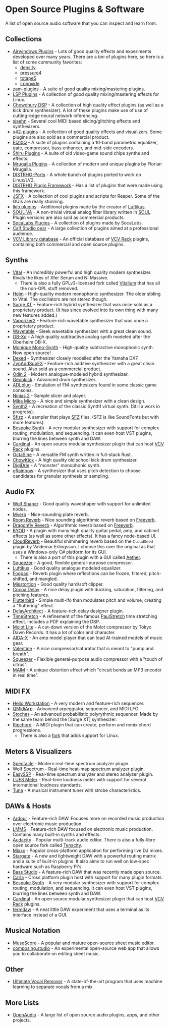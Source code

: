 # Open Source Plugins & Software
A list of open source audio software that you can inspect and learn from.

## Collections
- [Airwindows Plugins](https://github.com/airwindows/airwindows/tree/master/plugins) - Lots of good quality effects and experiments developed over many years.
  There are a *ton* of plugins here, so here is a list of some community favorites:
  - [density](https://github.com/airwindows/airwindows/tree/master/plugins/LinuxVST/src/Density)
  - [pressure4](https://github.com/airwindows/airwindows/tree/master/plugins/LinuxVST/src/Pressure4)
  - [totape5](https://github.com/airwindows/airwindows/tree/master/plugins/LinuxVST/src/ToTape5)
  - [ironoxide](https://github.com/airwindows/airwindows/tree/master/plugins/LinuxVST/src/IronOxide5)
- [zam-plugins](https://github.com/zamaudio/zam-plugins) - A suite of good quality mixing/mastering plugins.
- [LSP Plugins](https://github.com/sadko4u/lsp-plugins) - A collection of good quality mixing/mastering effects for Linux.
- [Chowdhury DSP](https://github.com/Chowdhury-DSP) - A collection of high quality effect plugins (as well as a kick drum synthesizer). A lot of these plugins make use of use of cutting-edge neural network inferencing.
- [sjaehn](https://github.com/sjaehn?tab=repositories) - Several cool MIDI based slicing/glitching effects and synthesizers.
- [x42-plugins](https://github.com/x42/x42-plugins) - A collection of good quality effects and visualizers. Some plugins are also sold as a commercial product.
- [EQ10Q](http://eq10q.sourceforge.net/) - A suite of plugins containing a 10-band parametric equalizer, gate, compressor, bass enhancer, and mid-side encoders.
- [Shiru Plugins](https://github.com/linuxmao-org/shiru-plugins) - A suite of old video-game sound chips synths and effects.
- [Mrugalla Plugins](https://github.com/Mrugalla) - A collection of modern and unique plugins by Florian Mrugalla.
- [DISTRHO-Ports](https://github.com/DISTRHO/DISTRHO-Ports) - A whole bunch of plugins ported to work on Linux/LV2.
- [DISTRHO Plugin Framework](https://github.com/DISTRHO/DPF) - Has a list of plugins that were made using this framework.
- [JSFX](https://github.com/JoepVanlier/JSFX) - A collection of cool plugins and scripts for Reaper. Some of the GUIs are really stunning.
- [lkjb plugins](https://github.com/lkjbdsp/lkjb-plugins) - Additional plugins made by the creator of [Luftikus].
- [SOUL-VA](https://github.com/thezhe/SOUL-VA) - A non-trivial virtual analog filter library written in [SOUL](https://github.com/soul-lang/SOUL). Plugin versions are also sold as commercial products.
- [SocaLabs Plugins](https://github.com/FigBug/SocaLabs) - A collection of plugins made by SocaLabs.
- [Calf Studio gear](https://github.com/calf-studio-gear/calf) - A large collection of plugins aimed at a professional audience.
- [VCV Library database](https://github.com/VCVRack/library) - An official database of [VCV Rack] plugins, containing both commercial and open source plugins.

## Synths
- [Vital](https://github.com/mtytel/vital) - An incredibly powerful and high quality modern synthesizer. Rivals the likes of Xfer Serum and NI Massive.
  - There is also a fully GPLv3-licensed fork called [Vitalium](https://github.com/DISTRHO/DISTRHO-Ports/tree/master/ports-juce6/vitalium) that has all the non-GPL stuff removed.
- [Helm](https://github.com/mtytel/helm) - High-quality modern monophonic synthesizer. The older sibling to Vital. The oscillators are not stereo though.
- [Surge XT](https://github.com/surge-synthesizer/surge) - Feature-rich hybrid synthesizer that was once sold as a proprietary product. (It has since evolved into its own thing with many new features added.)
- [Vaporizer2](https://github.com/VASTDynamics/Vaporizer2) - Feature-rich wavetable synthesizer that was once a proprietary product.
- [Wavetable](https://github.com/FigBug/Wavetable) - Sleek wavetable synthesizer with a great clean sound.
- [OB-Xd](https://github.com/reales/OB-Xd) - A high quality subtractive analog synth modeled after the Oberheim OB-X.
- [Monique Mono-Synth](https://github.com/surge-synthesizer/monique-monosynth) - High-quality subtractive monophonic synth. Now open source!
- [Dexed](https://github.com/asb2m10/dexed) - Synthesizer closely modelled after the Yamaha DX7.
- [ZynAddSubFX](https://github.com/zynaddsubfx/zynaddsubfx) - Feature-rich additive synthesizer with a great clean sound. Also sold as a commercial product.
- [Odin 2](https://github.com/TheWaveWarden/odin2) - Modern analogue-modeled hybrid synthesizer.
- [Geonkick](https://github.com/iurie-sw/geonkick) - Advanced drum synthesizer.
- [ADLplug](https://github.com/jpcima/ADLplug) - Emulation of FM-synthesizers found in some classic game consoles.
- [Ninjas 2](https://github.com/clearly-broken-software/ninjas2) - Sample slicer and player.
- [Mika Micro](https://github.com/tesselode/mika-micro) - A nice and simple synthesizer with a clean design.
- [Synth2](https://github.com/klknn/synth2) - A recreation of the classic Synth1 virtual synth. (Still a work in progress).
- [Sfizz](https://github.com/sfztools/sfizz) - A sampler that plays [SFZ](https://sfzformat.com/) files. (SFZ is like SoundFonts but with more features).
- [Bespoke Synth] - A very modular synthesizer with support for complex routing, modulation, and sequencing. It can even host VST plugins, blurring the lines between synth and DAW.
- [Cardinal] - An open source modular synthesizer plugin that can host [VCV Rack] plugins.
- [OctaSine](https://github.com/greatest-ape/OctaSine) - A versatile FM synth written in full-stack Rust.
- [ChowKick](https://github.com/Chowdhury-DSP/ChowKick) - A high quality old school kick drum synthesizer.
- [DigiDrie](https://github.com/magnetophon/DigiDrie) - A "monster" monophonic synth.
- [gRainbow](https://github.com/StrangeLoopsAudio/gRainbow) - A synthesizer that uses pitch detection to choose candidates for granular synthesis or sampling.

## Audio FX
- [Wolf Shaper](https://github.com/pdesaulniers/wolf-shaper) - Good quality waveshaper with support for unlimited nodes.
- [Mverb](https://github.com/DISTRHO/MVerb) - Nice-sounding plate reverb.
- [Room Reverb](https://github.com/cvde/RoomReverb) - Nice sounding algorithmic reverb based on [Freeverb].
- [Dragonfly Reverb](https://github.com/michaelwillis/dragonfly-reverb) - Algorithmic reverb based on [Freeverb].
- [BYOD](https://github.com/Chowdhury-DSP/BYOD) - A plugin with many high quality guitar pedal, amp, and cabinet effects (as well as some other effects). It has a fancy node-based UI.
- [CloudReverb](https://github.com/xunil-cloud/CloudReverb) - Beautiful shimmering reverb based on the `CloudSeed` plugin by Valdemar Erlingsson. I choose this over the original as that uses a Windows-only C# platform for its GUI.
  - There is also a port of this plugin with a GUI called [Aether](https://github.com/Dougal-s/Aether).
- [Squeezer](https://github.com/mzuther/Squeezer) - A good, flexible general-purpose compressor.
- [Luftikus] - Good quality analogue modeled equalizer.
- [Fogpad](https://github.com/linuxmao-org/fogpad-port) - Reverb plugin where reflections can be frozen, filtered, pitch-shifted, and mangled.
- [Misstortion](https://github.com/nimbletools/misstortion1) - Good quality hard/soft clipper.
- [Cocoa Delay](https://github.com/tesselode/cocoa-delay) - A nice delay plugin with ducking, saturation, filtering, and pitching features.
- [Flutterbird](https://github.com/tesselode/flutterbird) - Simple multi-lfo than modulates pitch and volume, creating a "fluttering" effect.
- [DelayArchitect](https://github.com/jpcima/DelayArchitect) - A feature-rich delay designer plugin.
- [TimeStretch](https://github.com/spluta/TimeStretch) - A refinement of the famous [PaulStretch](http://hypermammut.sourceforge.net/paulstretch) time stretching effect. Includes a PDF explaining the DSP.
- [Molot Lite](https://github.com/magnetophon/molot-lite) - A cut-down version of the Molot compressor by Tokyo Dawn Records. It has a lot of color and character.
- [AIDA-X](https://github.com/AidaDSP/AIDA-X) - An amp model player that can load AI-trained models of music gear.
- [Valentine](https://github.com/tote-bag-labs/valentine) - A nice compressor/saturator that is meant to "pump and breath".
- [Squeezer](https://github.com/mzuther/Squeezer) - Flexible general-purpose audio compressor with a "touch of citrus".
- [MAIM](https://github.com/ArdenButterfield/Maim) - A unique distortion effect which "circuit bends an MP3 encoder in real time".

## MIDI FX
- [Helio Workstation](https://github.com/helio-fm/helio-workstation) - A very modern and feature-rich sequencer.
- [QMidiArp](https://github.com/emuse/qmidiarp) - Advanced arpeggiator, sequencer, and MIDI LFO.
- [Stochas](https://github.com/surge-synthesizer/stochas) - An advanced probabilistic polyrythmic sequencer. Made by the same team behind the [Surge XT] synthesizer.
- [Ripchord](https://github.com/trackbout/ripchord) - A MIDI plugin that can create, perform and remix chord progressions.
  - There is also a [fork](https://github.com/prg318/ripchord) that adds support for Linux.

## Meters & Visualizers
- [Spectacle](https://github.com/jpcima/spectacle) - Modern real-time spectrum analyzer plugin.
- [Wolf Spectrum](https://github.com/pdesaulniers/wolf-spectrum) - Real-time heat-map spectrum analyzer plugin.
- [EasySSP](https://github.com/automatl/audio-dsp-multi-visualize/) - Real-time spectrum analyzer and stereo analyzer plugin.
- [LUFS Meter](https://github.com/klangfreund/LUFSMeter) - Real-time loudness meter with support for several international loudness standards.
- [Tuna](https://github.com/x42/tuna.lv2) - A musical instrument tuner with strobe characteristics.

## DAWs & Hosts
- [Ardour](https://ardour.org/) - Feature-rich DAW. Focuses more on recorded music production over electronic music production.
- [LMMS](https://github.com/LMMS/lmms) - Feature-rich DAW focused on electronic music production. Contains many built-in synths and effects.
- [Audacity](https://github.com/audacity/audacity) - Popular multi-track audio editor. There is also a fully-libre open source fork called [Tenacity](https://github.com/tenacityteam/tenacity).
- [Mixxx](https://github.com/mixxxdj/mixxx) - Popular cross-platform application for performing live DJ mixes.
- [Stargate](https://github.com/stargatedaw/stargate) - A new and lightweight DAW with a powerful routing matrix and a suite of built-in plugins. It also aims to run well on low-spec hardware such as Raspberry Pi's.
- [Bass Studio](https://github.com/nidefawl/bass-studio) - A feature-rich DAW that was recently made open source.
- [Carla](https://kx.studio/Applications:Carla) - Cross platform plugin host with support for many plugin formats.
- [Bespoke Synth] - A very modular synthesizer with support for complex routing, modulation, and sequencing. It can even host VST plugins, blurring the lines between synth and DAW.
- [Cardinal] - An open source modular synthesizer plugin that can host [VCV Rack] plugins.
- [termdaw](https://github.com/ocdy1001/termdaw) - A neat little DAW experiment that uses a terminal as its interface instead of a GUI.

## Musical Notation
- [MuseScore](https://musescore.org) - A popular and mature open-source sheet music editor.
- [composing.studio](https://github.com/ekzhang/composing.studio) - An experimental open-source web app that allows you to collaborate on editing sheet music.

## Other
- [Ultimate Vocal Remover](https://github.com/Anjok07/ultimatevocalremovergui) - A state-of-the-art program that uses machine learning to separate vocals from a mix.

## More Lists

- [OpenAudio](https://github.com/webprofusion/OpenAudio) - A large list of open source audio plugins, apps, and other projects.

[Luftikus]: https://github.com/lkjbdsp/lkjb-plugins/tree/master/Luftikus
[Bespoke Synth]: https://github.com/BespokeSynth/BespokeSynth
[Cardinal]: https://github.com/DISTRHO/Cardinal
[VCV Rack]: https://vcvrack.com/
[Freeverb]: https://ccrma.stanford.edu/~jos/pasp/Freeverb.html
